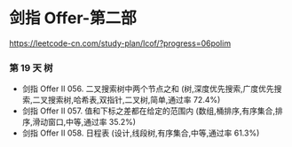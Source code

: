 # 剑指 Offer-第二部
https://leetcode-cn.com/study-plan/lcof/?progress=06polim

### 第 19 天 树
* 剑指 Offer II 056. 二叉搜索树中两个节点之和 (树,深度优先搜索,广度优先搜索,二叉搜索树,哈希表,双指针,二叉树,简单,通过率 72.4%)
* 剑指 Offer II 057. 值和下标之差都在给定的范围内 (数组,桶排序,有序集合,排序,滑动窗口,中等,通过率 35.2%)
* 剑指 Offer II 058. 日程表 (设计,线段树,有序集合,中等,通过率 61.3%)

